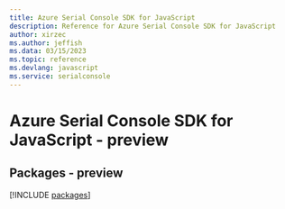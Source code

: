 ```yaml
---
title: Azure Serial Console SDK for JavaScript
description: Reference for Azure Serial Console SDK for JavaScript
author: xirzec
ms.author: jeffish
ms.data: 03/15/2023
ms.topic: reference
ms.devlang: javascript
ms.service: serialconsole
---
```

# Azure Serial Console SDK for JavaScript - preview
## Packages - preview
[!INCLUDE [packages](serial-console-index.md)]